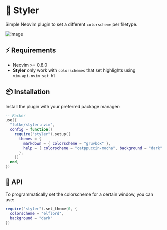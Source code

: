 # 🎨 Styler

Simple Neovim plugin to set a different `colorscheme` per filetype.

![image](https://user-images.githubusercontent.com/292349/201787416-204ab55f-0fe9-4336-8f00-a47ad0ca7e4f.png)

## ⚡️ Requirements

- Neovim >= 0.8.0
- **Styler** only work with `colorschemes` that set highlights using `vim.api.nvim_set_hl`

## 📦 Installation

Install the plugin with your preferred package manager:

```lua
-- Packer
use({
  "folke/styler.nvim",
  config = function()
    require("styler").setup({
      themes = {
        markdown = { colorscheme = "gruvbox" },
        help = { colorscheme = "catppuccin-mocha", background = "dark" },
      },
    })
  end,
})
```

## 🚀 API

To programmatically set the colorscheme for a certain window, you can use:

```lua
require("styler").set_theme(0, {
  colorscheme = "elflord",
  background = "dark"
})
```
